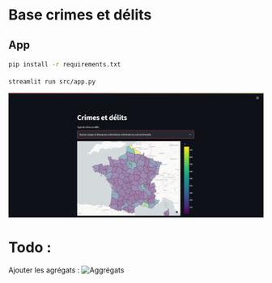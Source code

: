 # Base crimes et délits
## App

```bash
pip install -r requirements.txt

streamlit run src/app.py
```
![App](asset/app.png) 

# Todo :
Ajouter les agrégats :
![Aggrégats](asset/aggrégats.png) 